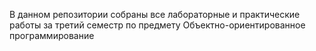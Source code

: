 В данном репозитории собраны все лабораторные и практические работы за третий семестр по предмету Объектно-ориентированное программирование
